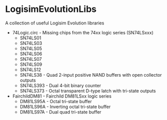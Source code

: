 # LogisimEvolutionLibs
A collection of useful Logisim Evolution libraries

* 74Logic.circ - Missing chips from the 74xx logic series (SN74LSxxx)
  - SN74LS01
  - SN74LS03
  - SN74LS05
  - SN74LS06
  - SN74LS07
  - SN74LS09
  - SN74LS12
  - SN74LS38 - Quad 2-input positive NAND buffers with open collector outputs
  - SN74LS393 - Dual 4-bit binary counter
  - SN74LS373 - Octal transparent D-type latch with tri-state outputs
* FairchildDM81 - Fairchild DM81LSxx logic series
  - DM81LS95A - Octal tri-state buffer
  - DM81LS96A - Inverting octal tri-state buffer
  - DM81LS97A - Dual quad tri-state buffer
